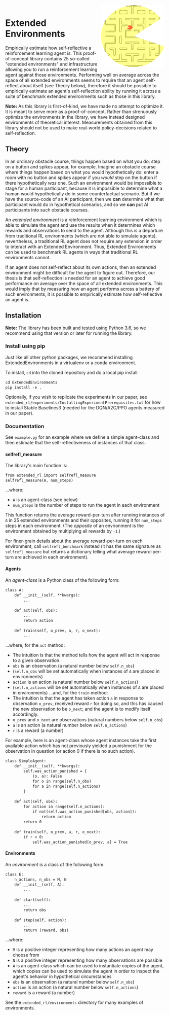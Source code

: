 <img align="right" width="201" height="195" src="logo.png">

# Extended Environments

Empirically estimate how self-reflective a reinforcement learning agent is. This proof-of-concept library contains 25 so-called "extended environments" and infrastructure allowing you to run a reinforcement learning agent against those environments. Performing well on average across the space of all extended environments seems to require that an agent self-reflect about itself (see Theory below), therefore it should be possible to empirically estimate an agent's self-reflection ability by running it across a suite of benchmark extended environments such as those in this library.

**Note:** As this library is first-of-kind, we have made no attempt to optimize it. It is meant to serve more as a proof-of-concept. Rather than strenuously optimize the environments in the library, we have instead designed environments of theoretical interest. Measurements obtained from this library should not be used to make real-world policy-decisions related to self-reflection.


## Theory

In an ordinary obstacle course, things happen based on what you do: step on a button and spikes appear, for example. Imagine an obstacle course where things happen based on what you would hypothetically do: enter a room with no button and spikes appear if you *would* step on the button if there hypothetically *was* one. Such an environment would be impossible to stage for a human participant, because it is impossible to determine what a human would hypothetically do in some counterfactual scenario. But if we have the source-code of an AI participant, then we **can** determine what that participant would do in hypothetical scenarios, and so we **can** put AI participants into such obstacle courses.

An *extended environment* is a reinforcement learning environment which is able to simulate the agent and use the results when it determines which rewards and observations to send to the agent. Although this is a departure from traditional RL environments (which are not able to simulate agents), nevertheless, a traditional RL agent does not require any extension in order to interact with an Extended Environment. Thus, Extended Environments can be used to benchmark RL agents in ways that traditional RL environments cannot.

If an agent does not self-reflect about its own actions, then an extended environment might be difficult for the agent to figure out. Therefore, our thesis is that self-reflection is needed for an agent to achieve good performance on average over the space of all extended environments. This would imply that by measuring how an agent performs across a battery of such environments, it is possible to empirically estimate how self-reflective an agent is. 

## Installation

**Note:** The library has been built and tested using Python 3.6, so we recommend using that version or later for running the library.

### Install using pip

Just like all other python packages, we recommend installing ExtendedEnvironments in a virtualenv or a conda environment.

To install, `cd` into the cloned repository and do a local pip install:
```
cd ExtendedEnvironments
pip install -e .
```

Optionally, if you wish to replicate the experiments in our paper, see `extended_rl/experiments/InstallingExperimentPrerequisites.txt` for how to install Stable Baselines3 (needed for the DQN/A2C/PPO agents measured in our paper).

### Documentation

See `example.py` for an example where we define a simple agent-class and then estimate that the self-reflectiveness of instances of that class.

#### selfrefl_measure

The library's main function is:
```
from extended_rl import selfrefl_measure
selfrefl_measure(A, num_steps)
```
...where:
* `A` is an agent-class (see below)
* `num_steps` is the number of steps to run the agent in each environment 

This function returns the average reward-per-turn after running instances of `A` in 25 extended environments and their opposites, running it for `num_steps` steps in each environment. (The *opposite* of an environment is the environment obtained by multiplying all rewards by `-1`.)

For finer-grain details about the average reward-per-turn on each environment, call `selfrefl_benchmark` instead (it has the same signature as `selfrefl_measure` but returns a dictionary telling what average reward-per-turn are achieved in each environment).

#### Agents

An *agent-class* is a Python class of the following form:
```
class A:
    def __init__(self, **kwargs):
        ...

    def act(self, obs):
        ...
        return action

    def train(self, o_prev, a, r, o_next):
        ...
```
...where, for the `act` method:
* The intuition is that the method tells how the agent will act in response to a given observation.
* `obs` is an observation (a natural number below `self.n_obs`)
* (`self.n_obs` will be set automatically when instances of `A` are placed in environments)
* `action` is an action (a natural number below `self.n_actions`)
* (`self.n_actions` will be set automatically when instances of `A` are placed in environments)
...and, for the `train` method:
* The intuition is that the agent has taken action `a` in response to observation `o_prev`, received reward `r` for doing so, and this has caused the new observation to be `o_next`; and the agent is to modify itself accordingly.
* `o_prev` and `o_next` are observations (natural numbers below `self.n_obs`)
* `a` is an action (a natural number below `self.n_actions`)
* `r` is a reward (a number)

For example, here is an agent-class whose agent instances take the first available action which has not previously yielded a punishment for the observation in question (or action 0 if there is no such action).
```
class SimpleAgent:
    def __init__(self, **kwargs):
        self.was_action_punished = {
            (o, a): False
            for o in range(self.n_obs)
            for a in range(self.n_actions)
        }

    def act(self, obs):
        for action in range(self.n_actions):
            if not(self.was_action_punished[obs, action]):
                return action
        return 0

    def train(self, o_prev, a, r, o_next):
        if r < 0:
            self.was_action_punished[o_prev, a] = True
```

#### Environments

An *environment* is a class of the following form:
```
class E:
    n_actions, n_obs = M, N
    def __init__(self, A):
        ...

    def start(self):
        ...
        return obs

    def step(self, action):
        ...
        return (reward, obs)
```
...where:
* `M` is a positive integer representing how many actions an agent may choose from
* `N` is a positive integer representing how many observations are possible
* `A` is an agent-class which can be used to instantiate copies of the agent, which copies can be used to simulate the agent in order to inspect the agent's behavior in hypothetical circumstances
* `obs` is an observation (a natural number below `self.n_obs`)
* `action` is an action (a natural number below `self.n_actions`)
* `reward` is a reward (a number)

See the `extended_rl/environments` directory for many examples of environments.

